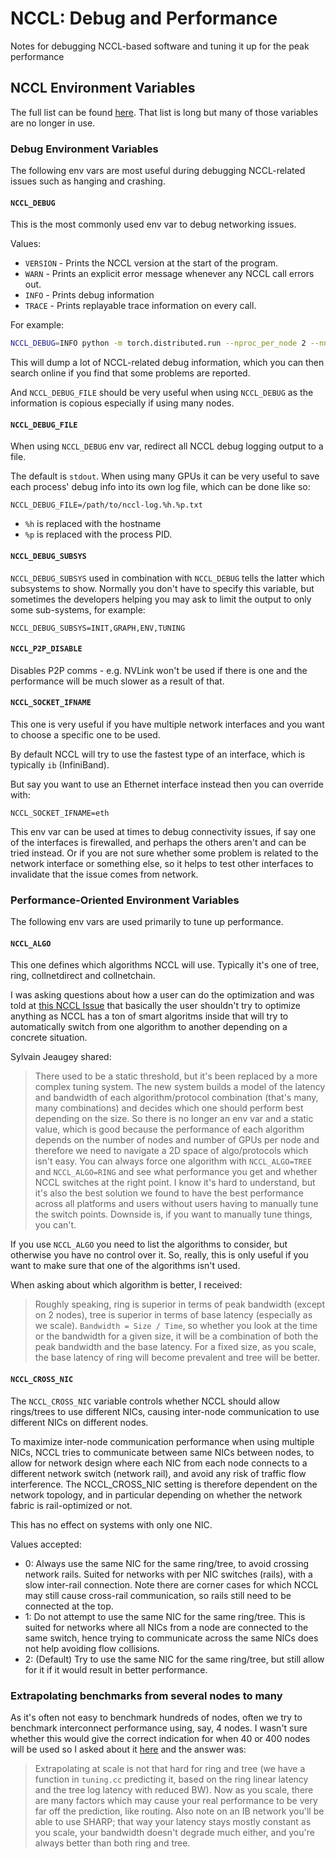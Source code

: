 # NCCL: Debug and Performance

Notes for debugging NCCL-based software and tuning it up for the peak performance




## NCCL Environment Variables

The full list can be found [here](https://docs.nvidia.com/deeplearning/nccl/user-guide/docs/env.html). That list is long but many of those variables are no longer in use.


### Debug Environment Variables

The following env vars are most useful during debugging NCCL-related issues such as hanging and crashing.


#### `NCCL_DEBUG`

This is the most commonly used env var to debug networking issues.

Values:
- `VERSION` - Prints the NCCL version at the start of the program.
- `WARN` - Prints an explicit error message whenever any NCCL call errors out.
- `INFO` - Prints debug information
- `TRACE` - Prints replayable trace information on every call.

For example:

```bash
NCCL_DEBUG=INFO python -m torch.distributed.run --nproc_per_node 2 --nnodes 1 torch-distributed-gpu-test.py
```

This will dump a lot of NCCL-related debug information, which you can then search online if you find that some problems are reported.

And `NCCL_DEBUG_FILE` should be very useful when using `NCCL_DEBUG` as the information is copious especially if using many nodes.



#### `NCCL_DEBUG_FILE`

When using `NCCL_DEBUG` env var, redirect all NCCL debug logging output to a file.

The default is `stdout`. When using many GPUs it can be very useful to save each process' debug info into its own log file, which can be done like so:

```
NCCL_DEBUG_FILE=/path/to/nccl-log.%h.%p.txt
```

- `%h` is replaced with the hostname
- `%p` is replaced with the process PID.


#### `NCCL_DEBUG_SUBSYS`

`NCCL_DEBUG_SUBSYS` used in combination with `NCCL_DEBUG` tells the latter which subsystems to show. Normally you don't have to specify this variable, but sometimes the developers helping you may ask to limit the output to only some sub-systems, for example:

```
NCCL_DEBUG_SUBSYS=INIT,GRAPH,ENV,TUNING
```



#### `NCCL_P2P_DISABLE`

Disables P2P comms - e.g. NVLink won't be used if there is one and the performance will be much slower as a result of that.


#### `NCCL_SOCKET_IFNAME`

This one is very useful if you have multiple network interfaces and you want to choose a specific one to be used.

By default NCCL will try to use the fastest type of an interface, which is typically `ib` (InfiniBand).

But say you want to use an Ethernet interface instead then you can override with:

```
NCCL_SOCKET_IFNAME=eth
```

This env var can be used at times to debug connectivity issues, if say one of the interfaces is firewalled, and perhaps the others aren't and can be tried instead. Or if you are not sure whether some problem is related to the network interface or something else, so it helps to test other interfaces to invalidate that the issue comes from network.


### Performance-Oriented Environment Variables

The following env vars are used primarily to tune up performance.


#### `NCCL_ALGO`

This one defines which algorithms NCCL will use. Typically it's one of tree, ring, collnetdirect and collnetchain.

I was asking questions about how a user can do the optimization and was told at [this NCCL Issue](https://github.com/NVIDIA/nccl/issues/790) that basically the user shouldn't try to optimize anything as NCCL has a ton of smart algoritms inside that will try to automatically switch from one algorithm to another depending on a concrete situation.

Sylvain Jeaugey shared:

> There used to be a static threshold, but it's been replaced by a more complex tuning system. The new system builds a model of the latency and bandwidth of each algorithm/protocol combination (that's many, many combinations) and decides which one should perform best depending on the size. So there is no longer an env var and a static value, which is good because the performance of each algorithm depends on the number of nodes and number of GPUs per node and therefore we need to navigate a 2D space of algo/protocols which isn't easy. You can always force one algorithm with `NCCL_ALGO=TREE` and `NCCL_ALGO=RING` and see what performance you get and whether NCCL switches at the right point. I know it's hard to understand, but it's also the best solution we found to have the best performance across all platforms and users without users having to manually tune the switch points. Downside is, if you want to manually tune things, you can't.

If you use `NCCL_ALGO` you need to list the algorithms to consider, but otherwise you have no control over it. So, really, this is only useful if you want to make sure that one of the algorithms isn't used.

When asking about which algorithm is better, I received:

> Roughly speaking, ring is superior in terms of peak bandwidth (except on 2 nodes), tree is superior in terms of base latency (especially as we scale). `Bandwidth = Size / Time`, so whether you look at the time or the bandwidth for a given size, it will be a combination of both the peak bandwidth and the base latency. For a fixed size, as you scale, the base latency of ring will become prevalent and tree will be better.


#### `NCCL_CROSS_NIC`

The `NCCL_CROSS_NIC` variable controls whether NCCL should allow rings/trees to use different NICs, causing inter-node communication to use different NICs on different nodes.

To maximize inter-node communication performance when using multiple NICs, NCCL tries to communicate between same NICs between nodes, to allow for network design where each NIC from each node connects to a different network switch (network rail), and avoid any risk of traffic flow interference. The NCCL_CROSS_NIC setting is therefore dependent on the network topology, and in particular depending on whether the network fabric is rail-optimized or not.

This has no effect on systems with only one NIC.

Values accepted:

- 0: Always use the same NIC for the same ring/tree, to avoid crossing network rails. Suited for networks with per NIC switches (rails), with a slow inter-rail connection. Note there are corner cases for which NCCL may still cause cross-rail communication, so rails still need to be connected at the top.
- 1: Do not attempt to use the same NIC for the same ring/tree. This is suited for networks where all NICs from a node are connected to the same switch, hence trying to communicate across the same NICs does not help avoiding flow collisions.
- 2: (Default) Try to use the same NIC for the same ring/tree, but still allow for it if it would result in better performance.


### Extrapolating benchmarks from several nodes to many

As it's often not easy to benchmark hundreds of nodes, often we try to benchmark interconnect performance using, say, 4 nodes. I wasn't sure whether this would give the correct indication for when 40 or 400 nodes will be used so I asked about it [here](https://github.com/NVIDIA/nccl/issues/790) and the answer was:

> Extrapolating at scale is not that hard for ring and tree (we have a function in `tuning.cc` predicting it, based on the ring linear latency and the tree log latency with reduced BW). Now as you scale, there are many factors which may cause your real performance to be very far off the prediction, like routing. Also note on an IB network you'll be able to use SHARP; that way your latency stays mostly constant as you scale, your bandwidth doesn't degrade much either, and you're always better than both ring and tree.
